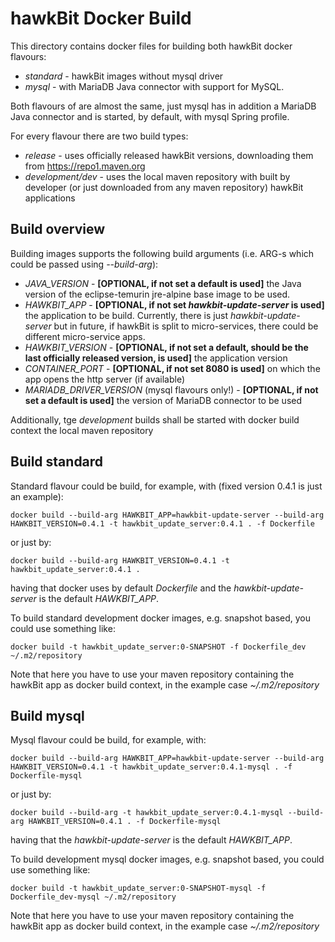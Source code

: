 hawkBit Docker Build
===
This directory contains docker files for building both hawkBit docker flavours:

* _standard_ - hawkBit images without mysql driver
* _mysql_ - with MariaDB Java connector with support for MySQL.

Both flavours of are almost the same, just mysql has in addition a MariaDB Java connector and is started, by default,
with mysql Spring profile.

For every flavour there are two build types:

* _release_ - uses officially released hawkBit versions, downloading them from https://repo1.maven.org
* _development/dev_ - uses the local maven repository with built by developer (or just downloaded from any maven
  repository) hawkBit applications

## Build overview

Building images supports the following build arguments (i.e. ARG-s which could be passed using _--build-arg_):

* _JAVA_VERSION_ - **[OPTIONAL, if not set a default is used]** the Java version of the eclipse-temurin jre-alpine base
  image to be used.
* _HAWKBIT_APP_ - **[OPTIONAL, if not set _hawkbit-update-server_ is used]** the application to be build. Currently,
  there is just _hawkbit-update-server_ but in future, if hawkBit is split to micro-services, there could be different
  micro-service apps.
* _HAWKBIT_VERSION_ - **[OPTIONAL, if not set a default, should be the last officially released version, is used]** the
  application version
* _CONTAINER_PORT_ - **[OPTIONAL, if not set 8080 is used]** on which the app opens the http server (if available)
* _MARIADB_DRIVER_VERSION_ (mysql flavours only!) - **[OPTIONAL, if not set a default is used]** the version of MariaDB
  connector to be used

Additionally, tge _development_ builds shall be started with docker build context the local maven repository

## Build standard

Standard flavour could be build, for example, with (fixed version 0.4.1 is just an example):

```shell
docker build --build-arg HAWKBIT_APP=hawkbit-update-server --build-arg HAWKBIT_VERSION=0.4.1 -t hawkbit_update_server:0.4.1 . -f Dockerfile
```

or just by:

```shell
docker build --build-arg HAWKBIT_VERSION=0.4.1 -t hawkbit_update_server:0.4.1 .
```

having that docker uses by default _Dockerfile_ and the _hawkbit-update-server_ is the default _HAWKBIT_APP_.

To build standard development docker images, e.g. snapshot based, you could use something like:

```shell
docker build -t hawkbit_update_server:0-SNAPSHOT -f Dockerfile_dev ~/.m2/repository
```

Note that here you have to use your maven repository containing the hawkBit app as docker build context, in the example
case _~/.m2/repository_

## Build mysql

Mysql flavour could be build, for example, with:

```shell
docker build --build-arg HAWKBIT_APP=hawkbit-update-server --build-arg HAWKBIT_VERSION=0.4.1 -t hawkbit_update_server:0.4.1-mysql . -f Dockerfile-mysql
```

or just by:

```shell
docker build --build-arg -t hawkbit_update_server:0.4.1-mysql --build-arg HAWKBIT_VERSION=0.4.1 . -f Dockerfile-mysql
```

having that the _hawkbit-update-server_ is the default _HAWKBIT_APP_.

To build development mysql docker images, e.g. snapshot based, you could use something like:

```shell
docker build -t hawkbit_update_server:0-SNAPSHOT-mysql -f Dockerfile_dev-mysql ~/.m2/repository
```

Note that here you have to use your maven repository containing the hawkBit app as docker build context, in the example
case _~/.m2/repository_